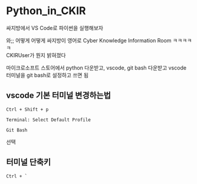 # Python_in_CKIR
싸지방에서 VS Code로 파이썬을 실행해보자

와;; 어떻게 어떻게 싸지방이 영어로 Cyber Knowledge Information Room ㅋㅋㅋㅋㅋ  
CKIRUser가 뭔지 밝혀졌다   
  
  
  
마이크로소프트 스토어에서 python 다운받고, vscode, git bash 다운받고 vscode 터미널을 git bash로 설정하고 쓰면 됨  

## vscode 기본 터미널 변경하는법  
```
Ctrl + Shift + p
```
```
Terminal: Select Default Profile
```
```
Git Bash
```
선택  


## 터미널 단축키
```
Ctrl + `  
```
